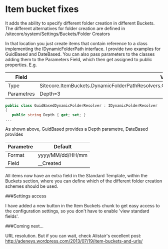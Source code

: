 Item bucket fixes
=================

It adds the ability to specify different folder creation in different Buckets. The different alternatives for folder creation are defined in /sitecore/system/Settings/Buckets/Folder Creators

In that location you just create items that contain reference to a class implementing the IDynamicFolderPath interface.
I provide two examples for GuidBased and DateBased. You can also pass parameters to the classes adding them to the Parameters Field, which then get assigned to public properties. E.g.

|Field  | Value |
|-------|-------|
|Type   |Sitecore.ItemBuckets.DynamicFolderPathResolvers.GuidBasedDynamicFolderResolver,Sitecore.ItemBuckets|
|Parametres|Depth=3|
 
```c#
public class GuidBasedDynamicFolderResolver : IDynamicFolderResolver
{
   public string Depth { get; set; }
...
```

As shown above, GuidBased provides a Depth parametre, DateBased provides

|Parametre| Default|
|---------|----------|
|Format   |yyyy/MM/dd/HH/mm|
|Field    | __Created |



All items now have an extra field in the Standard Template, within the Buckets section, where you can define which of the different folder creation schemes should be used.

###Settings access

I have added a new button in the Item Buckets chunk to get easy access to the configuration settings, so you don't have to enable 'view standard fields'.

###Coming next...

URL resolution. But if you can wait, check Alistair's excellent post: http://adeneys.wordpress.com/2013/07/19/item-buckets-and-urls/